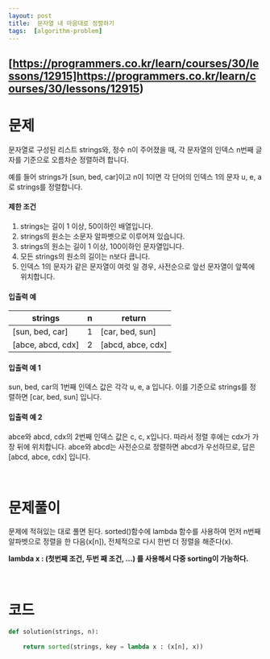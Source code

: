 ```yaml
---
layout: post
title:  문자열 내 마음대로 정렬하기
tags:  [algorithm-problem]
---
```


## [https://programmers.co.kr/learn/courses/30/lessons/12915]https://programmers.co.kr/learn/courses/30/lessons/12915)

# 문제 
문자열로 구성된 리스트 strings와, 정수 n이 주어졌을 때, 각 문자열의 인덱스 n번째 글자를 기준으로 오름차순 정렬하려 합니다. 

예를 들어 strings가 [sun, bed, car]이고 n이 1이면 각 단어의 인덱스 1의 문자 u, e, a로 strings를 정렬합니다.


#### 제한 조건

1. strings는 길이 1 이상, 50이하인 배열입니다.
2. strings의 원소는 소문자 알파벳으로 이루어져 있습니다.
3. strings의 원소는 길이 1 이상, 100이하인 문자열입니다.
4. 모든 strings의 원소의 길이는 n보다 큽니다.
5. 인덱스 1의 문자가 같은 문자열이 여럿 일 경우, 사전순으로 앞선 문자열이 앞쪽에 위치합니다.

#### 입출력 예
strings | n | return
--- | --- | ---
[sun, bed, car] | 1 | [car, bed, sun]
[abce, abcd, cdx] | 2 | [abcd, abce, cdx]


#### 입출력 예 1

sun, bed, car의 1번째 인덱스 값은 각각 u, e, a 입니다. 이를 기준으로 strings를 정렬하면 [car, bed, sun] 입니다.

#### 입출력 예 2

abce와 abcd, cdx의 2번째 인덱스 값은 c, c, x입니다. 따라서 정렬 후에는 cdx가 가장 뒤에 위치합니다. abce와 abcd는 사전순으로 정렬하면 abcd가 우선하므로, 답은 [abcd, abce, cdx] 입니다.


&nbsp;
&nbsp;
&nbsp;

# 문제풀이
문제에 적혀있는 대로 풀면 된다. sorted()함수에 lambda 함수를 사용하여 먼저 n번째 알파벳으로 정렬을 한 다음(x[n]), 전체적으로 다시 한번 더 정렬을 해준다(x). 

**lambda x : (첫번째 조건, 두번 째 조건, ...) 를 사용해서 다중 sorting이 가능하다.**

&nbsp;
&nbsp;
&nbsp;

# 코드

~~~python
def solution(strings, n):
    
    return sorted(strings, key = lambda x : (x[n], x))
~~~